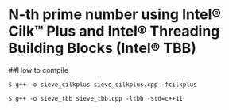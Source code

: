 # N-th prime number using Intel® Cilk™ Plus and Intel® Threading Building Blocks (Intel® TBB)

##How to compile

`$ g++ -o sieve_cilkplus sieve_cilkplus.cpp -fcilkplus`

`$ g++ -o sieve_tbb sieve_tbb.cpp -ltbb -std=c++11`
